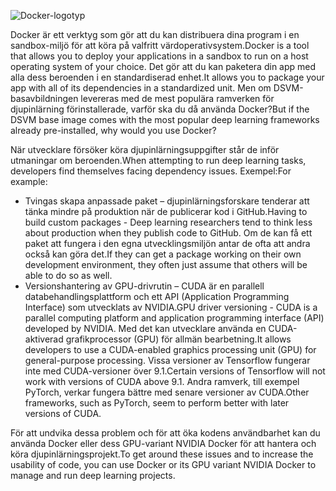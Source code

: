 ![Docker-logotyp](../media/3-image1.PNG)

<span data-ttu-id="fa981-102">Docker är ett verktyg som gör att du kan distribuera dina program i en sandbox-miljö för att köra på valfritt värdoperativsystem.</span><span class="sxs-lookup"><span data-stu-id="fa981-102">Docker is a tool that allows you to deploy your applications in a sandbox to run on a host operating system of your choice.</span></span> <span data-ttu-id="fa981-103">Det gör att du kan paketera din app med alla dess beroenden i en standardiserad enhet.</span><span class="sxs-lookup"><span data-stu-id="fa981-103">It allows you to package your app with all of its dependencies in a standardized unit.</span></span> <span data-ttu-id="fa981-104">Men om DSVM-basavbildningen levereras med de mest populära ramverken för djupinlärning förinstallerade, varför ska du då använda Docker?</span><span class="sxs-lookup"><span data-stu-id="fa981-104">But if the DSVM base image comes with the most popular deep learning frameworks already pre-installed, why would you use Docker?</span></span>

<span data-ttu-id="fa981-105">När utvecklare försöker köra djupinlärningsuppgifter står de inför utmaningar om beroenden.</span><span class="sxs-lookup"><span data-stu-id="fa981-105">When attempting to run deep learning tasks, developers find themselves facing dependency issues.</span></span> <span data-ttu-id="fa981-106">Exempel:</span><span class="sxs-lookup"><span data-stu-id="fa981-106">For example:</span></span> 

- <span data-ttu-id="fa981-107">Tvingas skapa anpassade paket – djupinlärningsforskare tenderar att tänka mindre på produktion när de publicerar kod i GitHub.</span><span class="sxs-lookup"><span data-stu-id="fa981-107">Having to build custom packages - Deep learning researchers tend to think less about production when they publish code to GitHub.</span></span> <span data-ttu-id="fa981-108">Om de kan få ett paket att fungera i den egna utvecklingsmiljön antar de ofta att andra också kan göra det.</span><span class="sxs-lookup"><span data-stu-id="fa981-108">If they can get a package working on their own development environment, they often just assume that others will be able to do so as well.</span></span>
- <span data-ttu-id="fa981-109">Versionshantering av GPU-drivrutin – CUDA är en parallell databehandlingsplattform och ett API (Application Programming Interface) som utvecklats av NVIDIA.</span><span class="sxs-lookup"><span data-stu-id="fa981-109">GPU driver versioning - CUDA is a parallel computing platform and application programming interface (API) developed by NVIDIA.</span></span> <span data-ttu-id="fa981-110">Med det kan utvecklare använda en CUDA-aktiverad grafikprocessor (GPU) för allmän bearbetning.</span><span class="sxs-lookup"><span data-stu-id="fa981-110">It allows developers to use a CUDA-enabled graphics processing unit (GPU) for general-purpose processing.</span></span> <span data-ttu-id="fa981-111">Vissa versioner av Tensorflow fungerar inte med CUDA-versioner över 9.1.</span><span class="sxs-lookup"><span data-stu-id="fa981-111">Certain versions of Tensorflow will not work with versions of CUDA above 9.1.</span></span> <span data-ttu-id="fa981-112">Andra ramverk, till exempel PyTorch, verkar fungera bättre med senare versioner av CUDA.</span><span class="sxs-lookup"><span data-stu-id="fa981-112">Other frameworks, such as PyTorch, seem to perform better with later versions of CUDA.</span></span>

<span data-ttu-id="fa981-113">För att undvika dessa problem och för att öka kodens användbarhet kan du använda Docker eller dess GPU-variant NVIDIA Docker för att hantera och köra djupinlärningsprojekt.</span><span class="sxs-lookup"><span data-stu-id="fa981-113">To get around these issues and to increase the usability of code, you can use Docker or its GPU variant NVIDIA Docker to manage and run deep learning projects.</span></span> 

<!--Quiz 
What is CUDA? 
What versioning issues do deep learning engineers deal with? -->